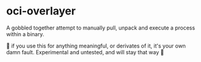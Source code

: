 # oci-overlayer

A gobbled together attempt to manually pull, unpack and execute a process within a binary.

🚧 if you use this for anything meaningful, or derivates of it, it's your own damn fault. Experimental and untested, and will stay that way 🚧
